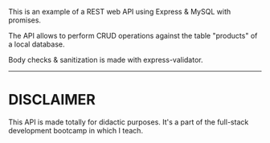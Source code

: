 This is an example of a REST web API using Express & MySQL with promises.

The API allows to perform CRUD operations against the table "products" of a local database. 

Body checks & sanitization is made with express-validator.

---

# DISCLAIMER
This API is made totally for didactic purposes. It's a part of the full-stack development bootcamp in which I teach.
